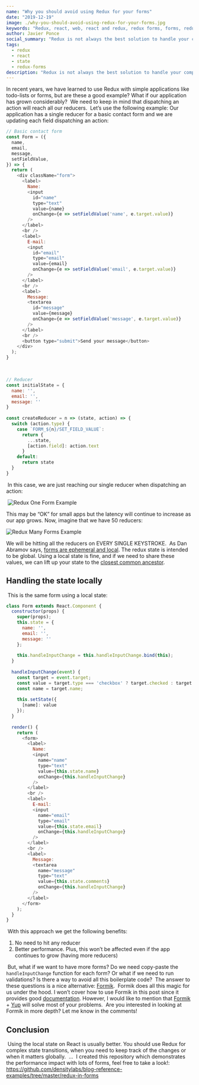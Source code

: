 ```yaml
---
name: "Why you should avoid using Redux for your forms"
date: "2019-12-19"
image: ./why-you-should-avoid-using-redux-for-your-forms.jpg
keywords: "Redux, react, web, react and redux, redux forms, forms, redux state, react state, boilerplate code, code, contact form"
author: Javier Ponce
social_summary: "Redux is not always the best solution to handle your component state. We will see the cost of using it in your forms."
tags:
  - redux
  - react
  - state
  - redux-forms
description: "Redux is not always the best solution to handle your component state. We will see the cost of using it in your forms."
---
```


In recent years, we have learned to use Redux with simple applications like todo-lists or forms, but are these a good example? What if our application has grown considerably?
​
We need to keep in mind that dispatching an action will reach all our reducers.
​
Let’s use the following example: Our application has a single reducer for a basic contact form and we are updating each field dispatching an action:
​
```javascript
// Basic contact form
const Form = ({
  name,
  email,
  message,
  setFieldValue,
}) => {
  return (
    <div className="form">
      <label>
        Name:
        <input
          id="name"
          type="text"
          value={name}
          onChange={e => setFieldValue('name', e.target.value)}
        />
      </label>
      <br />
      <label>
        E-mail:
        <input
          id="email"
          type="email"
          value={email}
          onChange={e => setFieldValue('email', e.target.value)}
        />
      </label>
      <br />
      <label>
        Message:
        <textarea
          id="message"
          value={message}
          onChange={e => setFieldValue('message', e.target.value)}
        />
      </label>
      <br />
      <button type="submit">Send your message</button>
    </div>
  );
}
```
​
```javascript
// Reducer
const initialState = {
  name: '',
  email: '',
  message: ''
}
​
const createReducer = n => (state, action) => {
  switch (action.type) {
    case `FORM_${n}/SET_FIELD_VALUE`:
      return {
        ...state,
        [action.field]: action.text
      }
    default:
      return state
  }
}
```
​
In this case, we are just reaching our single reducer when dispatching an action:

​
![Redux One Form Example](/images/one-form.gif "Redux One Form Example")
​


This may be “OK” for small apps but the latency will continue to increase as our app grows. Now, imagine that we have 50 reducers:
​

![Redux Many Forms Example](/images/many-forms.gif "Redux Many Forms Example")
​

We will be hitting all the reducers on EVERY SINGLE KEYSTROKE.
​
As Dan Abramov says, [forms are ephemeral and local](https://github.com/reduxjs/redux/issues/1287#issuecomment-175351978). The redux state is intended to be global. Using a local state is fine, and if we need to share these values, we can lift up your state to the [closest common ancestor](https://reactjs.org/docs/lifting-state-up.html).
​
## Handling the state locally
​
This is the same form using a local state:
​
```javascript
class Form extends React.Component {
  constructor(props) {
    super(props);
    this.state = {
      name: '',
      email: '',
      message: ''
    };
​
    this.handleInputChange = this.handleInputChange.bind(this);
  }
​
  handleInputChange(event) {
    const target = event.target;
    const value = target.type === 'checkbox' ? target.checked : target.value;
    const name = target.name;
​
    this.setState({
      [name]: value
    });
  }
​
  render() {
    return (
      <form>
        <label>
          Name:
          <input
            name="name"
            type="text"
            value={this.state.name}
            onChange={this.handleInputChange}
          />
        </label>
        <br />
        <label>
          E-mail:
          <input
            name="email"
            type="email"
            value={this.state.email}
            onChange={this.handleInputChange}
          />
        </label>
        <br />
        <label>
          Message:
          <textarea
            name="message"
            type="text"
            value={this.state.comments}
            onChange={this.handleInputChange}
          />
        </label>
      </form>
    );
  }
}
```
​
With this approach we get the following benefits:
​
1. No need to hit any reducer
​
2. Better performance. Plus, this won’t be affected even if the app continues to grow (having more reducers)

​
But, what if we want to have more forms? Do we need copy-paste the `handleInputChange` function for each form? Or what if we need to run validations? Is there a way to avoid all this boilerplate code?
​
The answer to these questions is a nice alternative: [Formik].
​
Formik does all this magic for us under the hood. I won’t cover how to use Formik in this post since it provides good [documentation](https://jaredpalmer.com/formik/docs/overview). However, I would like to mention that [Formik] + [Yup] will solve most of your problems.
​
Are you interested in looking at Formik in more depth? Let me know in the comments!
​
## Conclusion
​
Using the local state on React is usually better. You should use Redux for complex state transitions, when you need to keep track of the changes or when it matters globally.
​
...
​
I created this repository which demonstrates the performance impact with lots of forms, feel free to take a look!: https://github.com/densitylabs/blog-reference-examples/tree/master/redux-in-forms

[Formik]: https://jaredpalmer.com/formik

[Yup]: https://github.com/jquense/yup 


